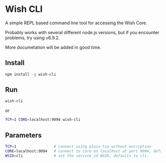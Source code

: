 # Wish CLI

A simple REPL based command line tool for accessing the Wish Core. 

Probably works with several different node.js versions, but if you encounter problems, try using v6.9.2.

More documetation will be added in good time.

## Install

```sh
npm install -g wish-cli
```

## Run

```sh
wish-cli
```

or

```sh
TCP=1 CORE=localhost:9094 wish-cli
```

## Parameters

```sh
TCP=1                 # connect using plain tcp without encryption
CORE=localhost:9094   # connect to core on localhost at port 9094, default is localhost:9090
WSID=cli              # set the service id WSID, defaults to cli.
```
